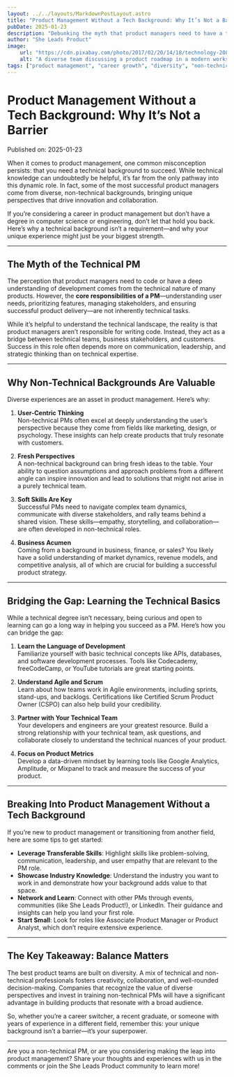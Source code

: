 ```yaml
---
layout: ../../layouts/MarkdownPostLayout.astro
title: "Product Management Without a Tech Background: Why It’s Not a Barrier"
pubDate: 2025-01-23
description: "Debunking the myth that product managers need to have a technical degree or background to succeed. Learn how diverse experiences bring value to the role."
author: "She Leads Product"
image:
    url: "https://cdn.pixabay.com/photo/2017/02/20/14/18/technology-2082642_1280.jpg"
    alt: "A diverse team discussing a product roadmap in a modern workspace."
tags: ["product management", "career growth", "diversity", "non-technical PMs"]
---
```

# Product Management Without a Tech Background: Why It’s Not a Barrier

Published on: 2025-01-23

When it comes to product management, one common misconception persists: that you need a technical background to succeed. While technical knowledge can undoubtedly be helpful, it’s far from the only pathway into this dynamic role. In fact, some of the most successful product managers come from diverse, non-technical backgrounds, bringing unique perspectives that drive innovation and collaboration.  

If you’re considering a career in product management but don’t have a degree in computer science or engineering, don’t let that hold you back. Here’s why a technical background isn’t a requirement—and why your unique experience might just be your biggest strength.

---

## **The Myth of the Technical PM**

The perception that product managers need to code or have a deep understanding of development comes from the technical nature of many products. However, the **core responsibilities of a PM**—understanding user needs, prioritizing features, managing stakeholders, and ensuring successful product delivery—are not inherently technical tasks.  

While it’s helpful to understand the technical landscape, the reality is that product managers aren’t responsible for writing code. Instead, they act as a bridge between technical teams, business stakeholders, and customers. Success in this role often depends more on communication, leadership, and strategic thinking than on technical expertise.

---

## **Why Non-Technical Backgrounds Are Valuable**

Diverse experiences are an asset in product management. Here’s why:

1. **User-Centric Thinking**  
   Non-technical PMs often excel at deeply understanding the user’s perspective because they come from fields like marketing, design, or psychology. These insights can help create products that truly resonate with customers.

2. **Fresh Perspectives**  
   A non-technical background can bring fresh ideas to the table. Your ability to question assumptions and approach problems from a different angle can inspire innovation and lead to solutions that might not arise in a purely technical team.

3. **Soft Skills Are Key**  
   Successful PMs need to navigate complex team dynamics, communicate with diverse stakeholders, and rally teams behind a shared vision. These skills—empathy, storytelling, and collaboration—are often developed in non-technical roles.

4. **Business Acumen**  
   Coming from a background in business, finance, or sales? You likely have a solid understanding of market dynamics, revenue models, and competitive analysis, all of which are crucial for building a successful product strategy.

---

## **Bridging the Gap: Learning the Technical Basics**

While a technical degree isn’t necessary, being curious and open to learning can go a long way in helping you succeed as a PM. Here’s how you can bridge the gap:  

1. **Learn the Language of Development**  
   Familiarize yourself with basic technical concepts like APIs, databases, and software development processes. Tools like Codecademy, freeCodeCamp, or YouTube tutorials are great starting points.

2. **Understand Agile and Scrum**  
   Learn about how teams work in Agile environments, including sprints, stand-ups, and backlogs. Certifications like Certified Scrum Product Owner (CSPO) can also help build your credibility.

3. **Partner with Your Technical Team**  
   Your developers and engineers are your greatest resource. Build a strong relationship with your technical team, ask questions, and collaborate closely to understand the technical nuances of your product.

4. **Focus on Product Metrics**  
   Develop a data-driven mindset by learning tools like Google Analytics, Amplitude, or Mixpanel to track and measure the success of your product.

---

## **Breaking Into Product Management Without a Tech Background**

If you’re new to product management or transitioning from another field, here are some tips to get started:

- **Leverage Transferable Skills**: Highlight skills like problem-solving, communication, leadership, and user empathy that are relevant to the PM role.
- **Showcase Industry Knowledge**: Understand the industry you want to work in and demonstrate how your background adds value to that space.
- **Network and Learn**: Connect with other PMs through events, communities (like She Leads Product!), or LinkedIn. Their guidance and insights can help you land your first role.
- **Start Small**: Look for roles like Associate Product Manager or Product Analyst, which don’t require extensive experience.

---

## **The Key Takeaway: Balance Matters**

The best product teams are built on diversity. A mix of technical and non-technical professionals fosters creativity, collaboration, and well-rounded decision-making. Companies that recognize the value of diverse perspectives and invest in training non-technical PMs will have a significant advantage in building products that resonate with a broad audience.  

So, whether you’re a career switcher, a recent graduate, or someone with years of experience in a different field, remember this: your unique background isn’t a barrier—it’s your superpower.

---

Are you a non-technical PM, or are you considering making the leap into product management? Share your thoughts and experiences with us in the comments or join the She Leads Product community to learn more!

